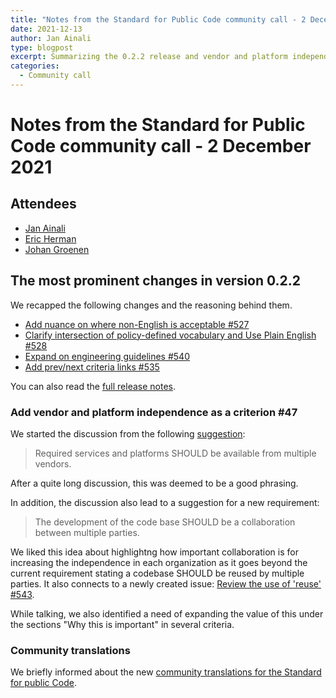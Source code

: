 ```yaml
---
title: "Notes from the Standard for Public Code community call - 2 December 2021"
date: 2021-12-13
author: Jan Ainali
type: blogpost
excerpt: Summarizing the 0.2.2 release and vendor and platform independence
categories:
  - Community call
---
```


# Notes from the Standard for Public Code community call - 2 December 2021

## Attendees

* [Jan Ainali](https://publiccode.net/team/jan-ainali.html)
* [Eric Herman](https://publiccode.net/team/eric-herman.html)
* [Johan Groenen](https://www.jgroenen.nl/)

## The most prominent changes in version 0.2.2

We recapped the following changes and the reasoning behind them.

* [Add nuance on where non-English is acceptable #527](https://github.com/publiccodenet/standard/pull/527)
* [Clarify intersection of policy-defined vocabulary and Use Plain English #528](https://github.com/publiccodenet/standard/pull/528)
* [Expand on engineering guidelines #540](https://github.com/publiccodenet/standard/pull/540)
* [Add prev/next criteria links #535](https://github.com/publiccodenet/standard/pull/535)

You can also read the [full release notes](https://standard.publiccode.net/CHANGELOG.html#version-022).

### Add vendor and platform independence as a criterion #47

We started the discussion from the following [suggestion](https://github.com/publiccodenet/standard/issues/47#issuecomment-831146535):

> Required services and platforms SHOULD be available from multiple vendors.

After a quite long discussion, this was deemed to be a good phrasing.

In addition, the discussion also lead to a suggestion for a new requirement:

> The development of the code base SHOULD be a collaboration between multiple parties.

We liked this idea about highlightng how important collaboration is for increasing the independence in each organization as it goes beyond the current requirement stating a codebase SHOULD be reused by multiple parties.
It also connects to a newly created issue: [Review the use of 'reuse' #543](https://github.com/publiccodenet/standard/issues/543).

While talking, we also identified a need of expanding the value of this under the sections "Why this is important" in several criteria.

### Community translations

We briefly informed about the new [community translations for the Standard for public Code](https://github.com/publiccodenet/community-translations-standard).
